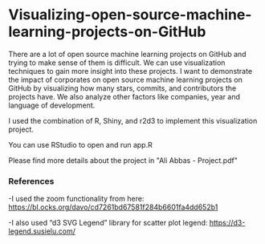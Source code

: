 # Visualizing-open-source-machine-learning-projects-on-GitHub
There are a lot of open source machine learning projects on GitHub and trying to make sense of them is
difficult. We can use visualization techniques to gain more insight into these projects. I want to
demonstrate the impact of corporates on open source machine learning projects on GitHub by
visualizing how many stars, commits, and contributors the projects have. We also analyze other factors
like companies, year and language of development.

I used the combination of R, Shiny, and r2d3 to implement this visualization project.

You can use RStudio to open and run app.R

Please find more details about the project in "Ali Abbas - Project.pdf"

### References

-I used the zoom functionality from here:
https://bl.ocks.org/davo/cd7261bd67581f284b6601fa4dd652b1

-I also used “d3 SVG Legend” library for scatter plot legend:
https://d3-legend.susielu.com/
